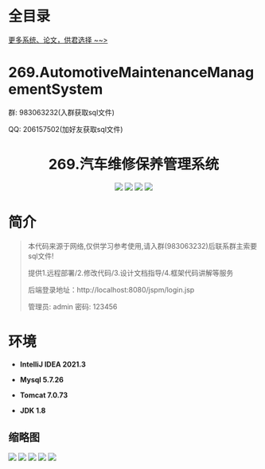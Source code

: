 # 全目录

[更多系统、论文，供君选择 ~~>](https://www.bitwise.net.cn)

# 269.AutomotiveMaintenanceManagementSystem

<p>群: 983063232(入群获取sql文件)</p>
<p>QQ: 206157502(加好友获取sql文件)</p>

<p><h1 align="center">269.汽车维修保养管理系统</h1></p>


<p align="center">
	<img src="https://img.shields.io/badge/jdk-1.8-orange.svg"/>
    <img src="https://img.shields.io/badge/servlet-5.x-lightgrey.svg"/>
    <img src="https://img.shields.io/badge/jsp-3.x-blue.svg"/>
    <img src="https://img.shields.io/badge/jdbc-5.x-yellow.svg"/>
</p>

# 简介

> 本代码来源于网络,仅供学习参考使用,请入群(983063232)后联系群主索要sql文件!
>
> 提供1.远程部署/2.修改代码/3.设计文档指导/4.框架代码讲解等服务
>
> 后端登录地址：http://localhost:8080/jspm/login.jsp
>
> 管理员: admin   密码: 123456
>

# 环境

- <b>IntelliJ IDEA 2021.3</b>

- <b>Mysql 5.7.26</b>

- <b>Tomcat 7.0.73</b>

- <b>JDK 1.8</b>




## 缩略图

![](https://bitwise.oss-cn-heyuan.aliyuncs.com/2024/9/10/d80ae3c8-a936-4be5-b354-bf90b6a54ca3.png)
![](https://bitwise.oss-cn-heyuan.aliyuncs.com/2024/9/10/0feb584d-2b10-4a59-9e2b-54be4ed3e55b.png)
![](https://bitwise.oss-cn-heyuan.aliyuncs.com/2024/9/10/c2dee0e8-beec-4596-907e-3385481d83d4.png)
![](https://bitwise.oss-cn-heyuan.aliyuncs.com/2024/9/10/1b559c2f-9265-4450-bb48-bafaf3323b9d.png)
![](https://bitwise.oss-cn-heyuan.aliyuncs.com/2024/9/10/a9362e2f-a1d1-4cb2-86a7-5cd444382d94.png)





